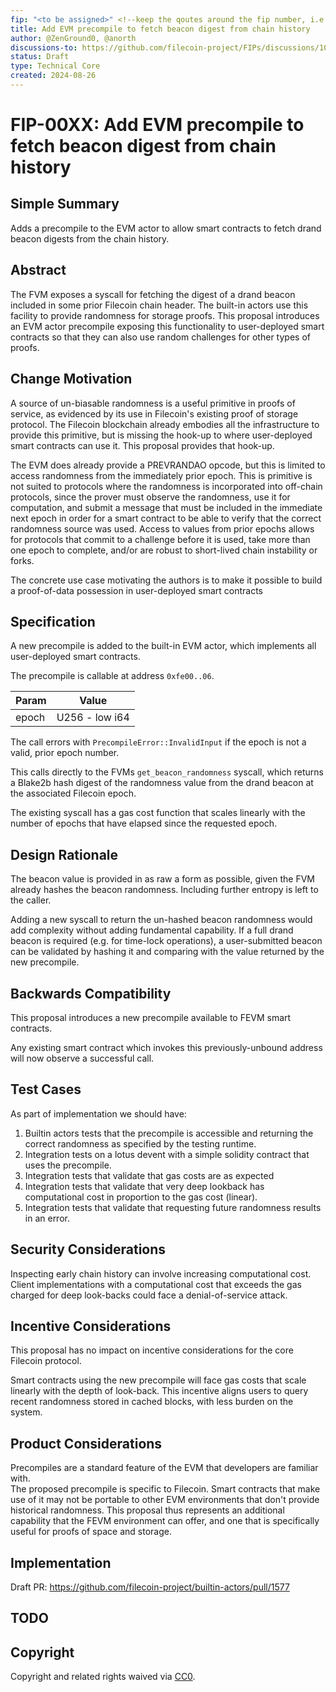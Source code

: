 ```yaml
---
fip: "<to be assigned>" <!--keep the qoutes around the fip number, i.e: `fip: "0001"`-->
title: Add EVM precompile to fetch beacon digest from chain history 
author: @ZenGround0, @anorth
discussions-to: https://github.com/filecoin-project/FIPs/discussions/1051
status: Draft
type: Technical Core
created: 2024-08-26
---
```


# FIP-00XX: Add EVM precompile to fetch beacon digest from chain history 

## Simple Summary

Adds a precompile to the EVM actor to allow smart contracts to fetch drand beacon digests from the chain history.

## Abstract
The FVM exposes a syscall for fetching the digest of a drand beacon included in some prior Filecoin chain header.
The built-in actors use this facility to provide randomness for storage proofs.
This proposal introduces an EVM actor precompile exposing this functionality to user-deployed smart contracts
so that they can also use random challenges for other types of proofs.

## Change Motivation
A source of un-biasable randomness is a useful primitive in proofs of service, 
as evidenced by its use in Filecoin's existing proof of storage protocol.
The Filecoin blockchain already embodies all the infrastructure to provide this primitive, 
but is missing the hook-up to where user-deployed smart contracts can use it. 
This proposal provides that hook-up.

The EVM does already provide a PREVRANDAO opcode, but this is limited to access randomness from the immediately prior epoch.
This is primitive is not suited to protocols where the randomness is incorporated into off-chain protocols, 
since the prover must observe the randomness, use it for computation, and submit a message that must be included in the immediate next epoch 
in order for a smart contract to be able to verify that the correct randomness source was used.
Access to values from prior epochs allows for protocols that commit to a challenge before it is used,
take more than one epoch to complete, and/or are robust to short-lived chain instability or forks.

The concrete use case motivating the authors is to make it possible to build a proof-of-data possession in user-deployed smart contracts

## Specification
A new precompile is added to the built-in EVM actor, which implements all user-deployed smart contracts.

The precompile is callable at address `0xfe00..06`.

| Param            | Value                     |
|------------------|---------------------------|
| epoch            | U256 - low i64            |

The call errors with `PrecompileError::InvalidInput` if the epoch is not a valid, prior epoch number.

This calls directly to the FVMs `get_beacon_randomness` syscall, which returns a Blake2b hash digest of the 
randomness value from the drand beacon at the associated Filecoin epoch.

The existing syscall has a gas cost function that scales linearly with the number of epochs that have elapsed since 
the requested epoch.

## Design Rationale
The beacon value is provided in as raw a form as possible, given the FVM already hashes the beacon randomness.
Including further entropy is left to the caller.

Adding a new syscall to return the un-hashed beacon randomness would add complexity without adding fundamental capability.
If a full drand beacon is required (e.g. for time-lock operations), a user-submitted beacon can be validated by hashing it
and comparing with the value returned by the new precompile.

## Backwards Compatibility
This proposal introduces a new precompile available to FEVM smart contracts.

Any existing smart contract which invokes this previously-unbound address will now observe a successful call.

## Test Cases
As part of implementation we should have:
1. Builtin actors tests that the precompile is accessible and returning the correct randomness as specified by the testing runtime.  
2. Integration tests on a lotus devent with a simple solidity contract that uses the precompile.
3. Integration tests that validate that gas costs are as expected
4. Integration tests that validate that very deep lookback has computational cost in proportion to the gas cost (linear).
5. Integration tests that validate that requesting future randomness results in an error.

## Security Considerations
Inspecting early chain history can involve increasing computational cost.
Client implementations with a computational cost that exceeds the gas charged for deep look-backs could face
a denial-of-service attack.

## Incentive Considerations
This proposal has no impact on incentive considerations for the core Filecoin protocol.

Smart contracts using the new precompile will face gas costs that scale linearly with the depth of look-back.
This incentive aligns users to query recent randomness stored in cached blocks, with less burden on the system.

## Product Considerations
Precompiles are a standard feature of the EVM that developers are familiar with.  
The proposed precompile is specific to Filecoin.
Smart contracts that make use of it may not be portable to other EVM environments that don't provide historical randomness.
This proposal thus represents an additional capability that the FEVM environment can offer, 
and one that is specifically useful for proofs of space and storage. 

## Implementation
Draft PR: https://github.com/filecoin-project/builtin-actors/pull/1577

## TODO
<!--A section that lists any unresolved issues or tasks that are part of the FIP proposal. Examples of these include performing benchmarking to know gas fees, validate claims made in the FIP once the final implementation is ready, etc. A FIP can only move to a “Last Call” status once all these items have been resolved.-->

## Copyright
Copyright and related rights waived via [CC0](https://creativecommons.org/publicdomain/zero/1.0/).
